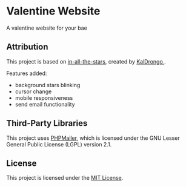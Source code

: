 # Valentine Website

A valentine website for your bae

## Attribution

This project is based on [in-all-the-stars](https://github.com/KalDrongo/in-all-the-stars), created by [KalDrongo
](https://github.com/KalDrongo). 

Features added:

- background stars blinking
- cursor change
- mobile responsiveness
- send email functionality

## Third-Party Libraries

This project uses [PHPMailer](https://github.com/PHPMailer/PHPMailer), which is licensed under the GNU Lesser General Public License (LGPL) version 2.1.

## License

This project is licensed under the [MIT License](LICENSE).

